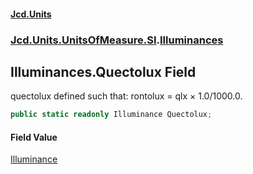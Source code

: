 #### [Jcd.Units](index 'index')
### [Jcd.Units.UnitsOfMeasure.SI](Jcd.Units.UnitsOfMeasure.SI 'Jcd.Units.UnitsOfMeasure.SI').[Illuminances](Illuminances 'Jcd.Units.UnitsOfMeasure.SI.Illuminances')

## Illuminances.Quectolux Field

quectolux defined such that: rontolux = qlx × 1.0/1000.0.

```csharp
public static readonly Illuminance Quectolux;
```

#### Field Value
[Illuminance](Illuminance 'Jcd.Units.UnitTypes.Illuminance')